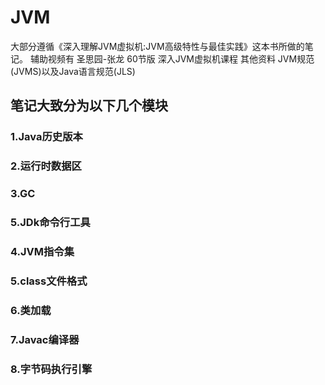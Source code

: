 # JVM

大部分遵循《深入理解JVM虚拟机:JVM高级特性与最佳实践》这本书所做的笔记。 
辅助视频有 圣思园-张龙 60节版 深入JVM虚拟机课程
其他资料 JVM规范(JVMS)以及Java语言规范(JLS)

## 笔记大致分为以下几个模块  
### 1.Java历史版本  
### 2.运行时数据区  
### 3.GC   
### 5.JDk命令行工具  
### 4.JVM指令集  
### 5.class文件格式  
### 6.类加载  
### 7.Javac编译器  
### 8.字节码执行引擎  
